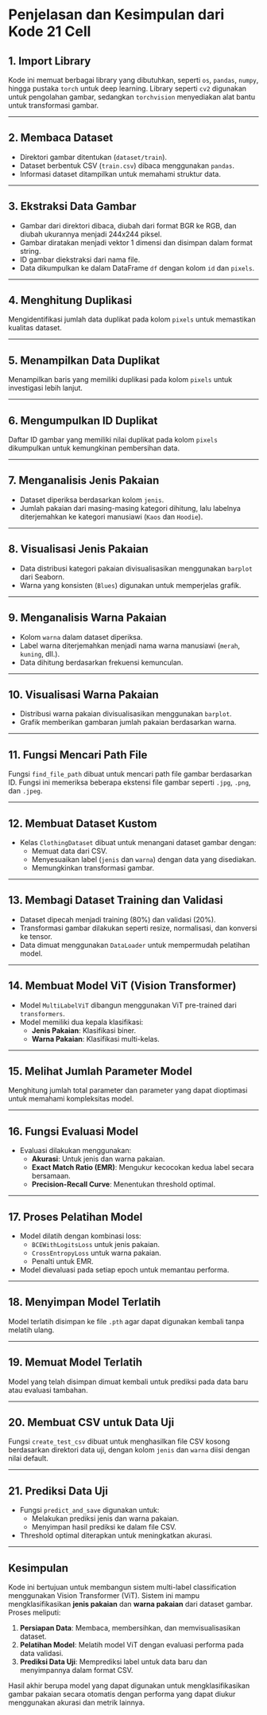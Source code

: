 # Penjelasan dan Kesimpulan dari Kode 21 Cell

## 1. **Import Library**
Kode ini memuat berbagai library yang dibutuhkan, seperti `os`, `pandas`, `numpy`, hingga pustaka `torch` untuk deep learning. Library seperti `cv2` digunakan untuk pengolahan gambar, sedangkan `torchvision` menyediakan alat bantu untuk transformasi gambar.

---

## 2. **Membaca Dataset**
- Direktori gambar ditentukan (`dataset/train`).
- Dataset berbentuk CSV (`train.csv`) dibaca menggunakan `pandas`.
- Informasi dataset ditampilkan untuk memahami struktur data.

---

## 3. **Ekstraksi Data Gambar**
- Gambar dari direktori dibaca, diubah dari format BGR ke RGB, dan diubah ukurannya menjadi 244x244 piksel.
- Gambar diratakan menjadi vektor 1 dimensi dan disimpan dalam format string.
- ID gambar diekstraksi dari nama file.
- Data dikumpulkan ke dalam DataFrame `df` dengan kolom `id` dan `pixels`.

---

## 4. **Menghitung Duplikasi**
Mengidentifikasi jumlah data duplikat pada kolom `pixels` untuk memastikan kualitas dataset.

---

## 5. **Menampilkan Data Duplikat**
Menampilkan baris yang memiliki duplikasi pada kolom `pixels` untuk investigasi lebih lanjut.

---

## 6. **Mengumpulkan ID Duplikat**
Daftar ID gambar yang memiliki nilai duplikat pada kolom `pixels` dikumpulkan untuk kemungkinan pembersihan data.

---

## 7. **Menganalisis Jenis Pakaian**
- Dataset diperiksa berdasarkan kolom `jenis`.
- Jumlah pakaian dari masing-masing kategori dihitung, lalu labelnya diterjemahkan ke kategori manusiawi (`Kaos` dan `Hoodie`).

---

## 8. **Visualisasi Jenis Pakaian**
- Data distribusi kategori pakaian divisualisasikan menggunakan `barplot` dari Seaborn.
- Warna yang konsisten (`Blues`) digunakan untuk memperjelas grafik.

---

## 9. **Menganalisis Warna Pakaian**
- Kolom `warna` dalam dataset diperiksa.
- Label warna diterjemahkan menjadi nama warna manusiawi (`merah`, `kuning`, dll.).
- Data dihitung berdasarkan frekuensi kemunculan.

---

## 10. **Visualisasi Warna Pakaian**
- Distribusi warna pakaian divisualisasikan menggunakan `barplot`.
- Grafik memberikan gambaran jumlah pakaian berdasarkan warna.

---

## 11. **Fungsi Mencari Path File**
Fungsi `find_file_path` dibuat untuk mencari path file gambar berdasarkan ID. Fungsi ini memeriksa beberapa ekstensi file gambar seperti `.jpg`, `.png`, dan `.jpeg`.

---

## 12. **Membuat Dataset Kustom**
- Kelas `ClothingDataset` dibuat untuk menangani dataset gambar dengan:
  - Memuat data dari CSV.
  - Menyesuaikan label (`jenis` dan `warna`) dengan data yang disediakan.
  - Memungkinkan transformasi gambar.

---

## 13. **Membagi Dataset Training dan Validasi**
- Dataset dipecah menjadi training (80%) dan validasi (20%).
- Transformasi gambar dilakukan seperti resize, normalisasi, dan konversi ke tensor.
- Data dimuat menggunakan `DataLoader` untuk mempermudah pelatihan model.

---

## 14. **Membuat Model ViT (Vision Transformer)**
- Model `MultiLabelViT` dibangun menggunakan ViT pre-trained dari `transformers`.
- Model memiliki dua kepala klasifikasi:
  - **Jenis Pakaian**: Klasifikasi biner.
  - **Warna Pakaian**: Klasifikasi multi-kelas.

---

## 15. **Melihat Jumlah Parameter Model**
Menghitung jumlah total parameter dan parameter yang dapat dioptimasi untuk memahami kompleksitas model.

---

## 16. **Fungsi Evaluasi Model**
- Evaluasi dilakukan menggunakan:
  - **Akurasi**: Untuk jenis dan warna pakaian.
  - **Exact Match Ratio (EMR)**: Mengukur kecocokan kedua label secara bersamaan.
  - **Precision-Recall Curve**: Menentukan threshold optimal.

---

## 17. **Proses Pelatihan Model**
- Model dilatih dengan kombinasi loss:
  - `BCEWithLogitsLoss` untuk jenis pakaian.
  - `CrossEntropyLoss` untuk warna pakaian.
  - Penalti untuk EMR.
- Model dievaluasi pada setiap epoch untuk memantau performa.

---

## 18. **Menyimpan Model Terlatih**
Model terlatih disimpan ke file `.pth` agar dapat digunakan kembali tanpa melatih ulang.

---

## 19. **Memuat Model Terlatih**
Model yang telah disimpan dimuat kembali untuk prediksi pada data baru atau evaluasi tambahan.

---

## 20. **Membuat CSV untuk Data Uji**
Fungsi `create_test_csv` dibuat untuk menghasilkan file CSV kosong berdasarkan direktori data uji, dengan kolom `jenis` dan `warna` diisi dengan nilai default.

---

## 21. **Prediksi Data Uji**
- Fungsi `predict_and_save` digunakan untuk:
  - Melakukan prediksi jenis dan warna pakaian.
  - Menyimpan hasil prediksi ke dalam file CSV.
- Threshold optimal diterapkan untuk meningkatkan akurasi.

---

## **Kesimpulan**
Kode ini bertujuan untuk membangun sistem multi-label classification menggunakan Vision Transformer (ViT). Sistem ini mampu mengklasifikasikan **jenis pakaian** dan **warna pakaian** dari dataset gambar. Proses meliputi:
1. **Persiapan Data**: Membaca, membersihkan, dan memvisualisasikan dataset.
2. **Pelatihan Model**: Melatih model ViT dengan evaluasi performa pada data validasi.
3. **Prediksi Data Uji**: Memprediksi label untuk data baru dan menyimpannya dalam format CSV.

Hasil akhir berupa model yang dapat digunakan untuk mengklasifikasikan gambar pakaian secara otomatis dengan performa yang dapat diukur menggunakan akurasi dan metrik lainnya.